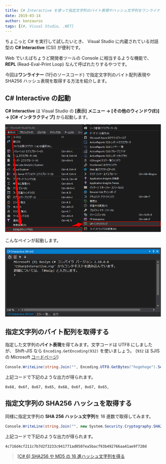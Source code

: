 ```yaml
---
title: C# Interactive を使って指定文字列のバイト表現やハッシュ文字列をワンライナーで取得する
date: 2019-03-14
author: kenzauros
tags: [C#, Visual Studio, .NET]
---
```


ちょこっと C# を実行して試したいとき、 Visual Studio に内蔵されている対話型の **C# Interactive** (CSI) が便利です。

Web でいえばちょうど開発者ツールの Console に相当するような機能で、 **REPL** (Read-Eval-Print Loop) なんて呼ばれたりするやつです。

今回は**ワンライナー** (1行のソースコード) で指定文字列のバイト配列表現や SHA256 ハッシュ表現を取得する方法を紹介します。

## C# Interactive の起動

**C# Interactive** は Visual Studio の **[表示] メニュー → [その他のウィンドウ(E)] → [C# インタラクティブ]** から起動します。

![C# Interactive](images/one-liner-with-csharp-interactive-1.png)

こんなペインが起動します。

![C# Interactive](images/one-liner-with-csharp-interactive-2.png)

## 指定文字列のバイト配列を取得する

指定した文字列の**バイト表現**を得てみます。文字コードは UTF8 にしましたが、 Shift-JIS なら `Encoding.GetEncoding(932)` を使いましょう。 (`932` は SJIS の Microsoft [コードページ](https://ja.wikipedia.org/wiki/%E3%82%B3%E3%83%BC%E3%83%89%E3%83%9A%E3%83%BC%E3%82%B8))

```cs
Console.WriteLine(string.Join("", Encoding.UTF8.GetBytes("hogehoge").Select(x => $"0x{x:x2}, ")));
```

上記コードで下記のような出力が得られます。

```
0x68, 0x6f, 0x67, 0x65, 0x68, 0x6f, 0x67, 0x65, 
```

## 指定文字列の SHA256 ハッシュを取得する

同様に指定文字列の **SHA 256 ハッシュ文字列**を 16 進数で取得してみます。

```cs
Console.WriteLine(string.Join("", new System.Security.Cryptography.SHA256CryptoServiceProvider().ComputeHash(Encoding.UTF8.GetBytes("hogehoge")).Select(x => $"{x:x2}")));
```

上記コードで下記のような出力が得られます。

```
4c716d4cf211c7b7d2f3233c941771ad0507ea5bacf93b492766aa41ae9f720d
```

> [[C# 6] SHA256 や MD5 の 16 進ハッシュ文字列を得る](https://mseeeen.msen.jp/compute-hash-with-csharp-6-or-later)
